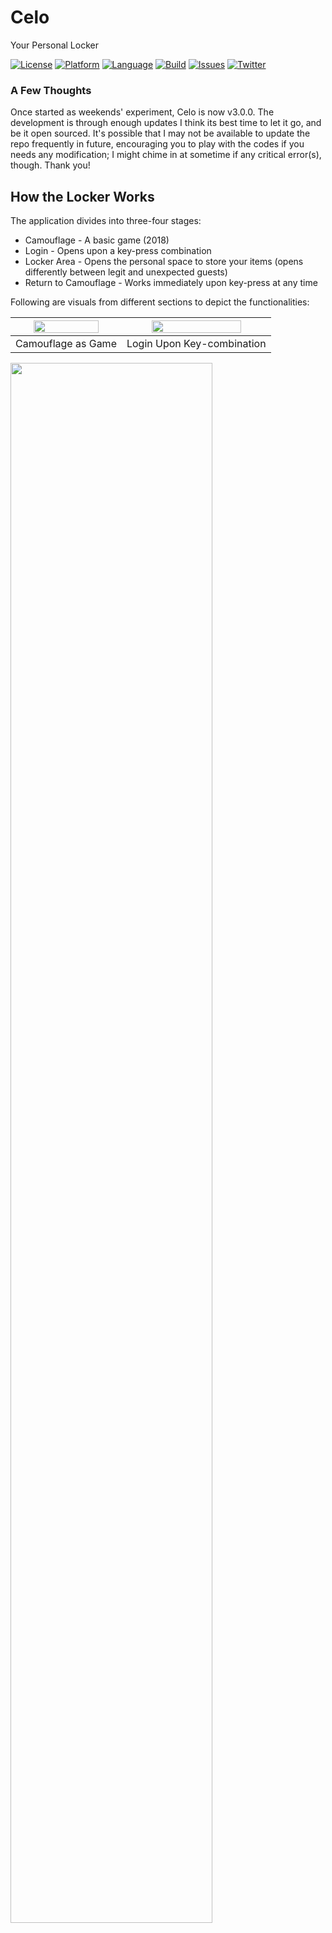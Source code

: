 # Celo
Your Personal Locker

[![License](https://img.shields.io/badge/license-MIT-blue.svg?style=flat)](http://mit-license.org)
[![Platform](https://img.shields.io/badge/platform-ios-orange.svg?style=flat)](https://developer.apple.com/resources/)
[![Language](https://img.shields.io/badge/swift-3.0-orange.svg)](https://developer.apple.com/swift)
[![Build](https://img.shields.io/travis/santanu4ver/Celo.svg?style=flat)](https://github.com/santanu4ver/Celo)
[![Issues](https://img.shields.io/github/issues/santanu4ver/Celo.svg?style=flat)](https://github.com/santanu4ver/Celo/issues)
[![Twitter](https://img.shields.io/badge/twitter-@santanu4ver-blue.svg?maxAge=2592000)](https://twitter.com/santanu4ver)

### A Few Thoughts
Once started as weekends' experiment, Celo is now v3.0.0. The development is through enough updates I think its best time to let it go, and be it open sourced. It's possible that I may not be available to update the repo frequently in future, encouraging you to play with the codes if you needs any modification; I might chime in at sometime if any critical error(s), though. Thank you!

## How the Locker Works
The application divides into three-four stages:
- Camouflage - A basic game (2018)
- Login - Opens upon a key-press combination
- Locker Area - Opens the personal space to store your items (opens differently between legit and unexpected guests)
- Return to Camouflage - Works immediately upon key-press at any time

Following are visuals from different sections to depict the functionalities:

| <img src="https://thebongtraveler.files.wordpress.com/2018/07/screenshot13.png" width="80%" height="80%" /> | <img src="https://thebongtraveler.files.wordpress.com/2018/07/screenshot21.png" width="80%" height="80%" /> |
| -------------- | -------------- |
| Camouflage as Game | Login Upon Key-combination |
<img src="https://thebongtraveler.files.wordpress.com/2018/07/screenshot3_3.png" width="80%" height="80%" />
